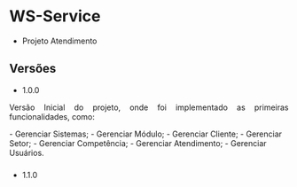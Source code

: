 # WS-Service
- Projeto Atendimento


## Versões

- 1.0.0 
<p align="justify">
    Versão Inicial do projeto, onde foi implementado as primeiras funcionalidades, como:    
</p>
    - Gerenciar Sistemas;
    - Gerenciar Módulo;
    - Gerenciar Cliente;
    - Gerenciar Setor;
    - Gerenciar Competência;
    - Gerenciar Atendimento;
    - Gerenciar Usuários.

###

- 1.1.0
<p align="justify">
    
</p>
